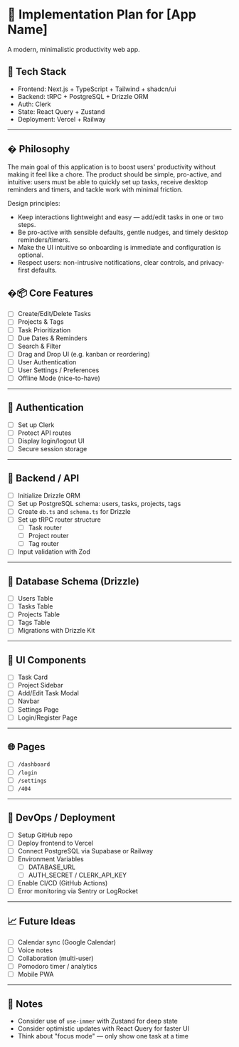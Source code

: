 # 🧱 Implementation Plan for [App Name]

A modern, minimalistic productivity web app.

## 🔧 Tech Stack

- Frontend: Next.js + TypeScript + Tailwind + shadcn/ui
- Backend: tRPC + PostgreSQL + Drizzle ORM
- Auth: Clerk
- State: React Query + Zustand
- Deployment: Vercel + Railway

---

## � Philosophy

The main goal of this application is to boost users' productivity without making it feel like a chore. The product should be simple, pro-active, and intuitive: users must be able to quickly set up tasks, receive desktop reminders and timers, and tackle work with minimal friction.

Design principles:

- Keep interactions lightweight and easy — add/edit tasks in one or two steps.
- Be pro-active with sensible defaults, gentle nudges, and timely desktop reminders/timers.
- Make the UI intuitive so onboarding is immediate and configuration is optional.
- Respect users: non-intrusive notifications, clear controls, and privacy-first defaults.

## �📦 Core Features

- [ ] Create/Edit/Delete Tasks
- [ ] Projects & Tags
- [ ] Task Prioritization
- [ ] Due Dates & Reminders
- [ ] Search & Filter
- [ ] Drag and Drop UI (e.g. kanban or reordering)
- [ ] User Authentication
- [ ] User Settings / Preferences
- [ ] Offline Mode (nice-to-have)

---

## 🔐 Authentication

- [ ] Set up Clerk
- [ ] Protect API routes
- [ ] Display login/logout UI
- [ ] Secure session storage

---

## 📁 Backend / API

- [ ] Initialize Drizzle ORM
- [ ] Set up PostgreSQL schema: users, tasks, projects, tags
- [ ] Create `db.ts` and `schema.ts` for Drizzle
- [ ] Set up tRPC router structure
  - [ ] Task router
  - [ ] Project router
  - [ ] Tag router
- [ ] Input validation with Zod

---

## 💾 Database Schema (Drizzle)

- [ ] Users Table
- [ ] Tasks Table
- [ ] Projects Table
- [ ] Tags Table
- [ ] Migrations with Drizzle Kit

---

## 🎨 UI Components

- [ ] Task Card
- [ ] Project Sidebar
- [ ] Add/Edit Task Modal
- [ ] Navbar
- [ ] Settings Page
- [ ] Login/Register Page

---

## 🌐 Pages

- [ ] `/dashboard`
- [ ] `/login`
- [ ] `/settings`
- [ ] `/404`

---

## 🚀 DevOps / Deployment

- [ ] Setup GitHub repo
- [ ] Deploy frontend to Vercel
- [ ] Connect PostgreSQL via Supabase or Railway
- [ ] Environment Variables
  - [ ] DATABASE_URL
  - [ ] AUTH_SECRET / CLERK_API_KEY
- [ ] Enable CI/CD (GitHub Actions)
- [ ] Error monitoring via Sentry or LogRocket

---

## 📈 Future Ideas

- [ ] Calendar sync (Google Calendar)
- [ ] Voice notes
- [ ] Collaboration (multi-user)
- [ ] Pomodoro timer / analytics
- [ ] Mobile PWA

---

## 🧠 Notes

- Consider use of `use-immer` with Zustand for deep state
- Consider optimistic updates with React Query for faster UI
- Think about "focus mode" — only show one task at a time
